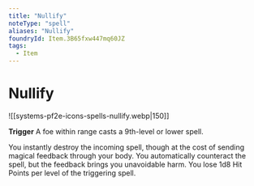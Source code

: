 ```yaml
---
title: "Nullify"
noteType: "spell"
aliases: "Nullify"
foundryId: Item.3B65fxw447mq60JZ
tags:
  - Item
---
```


# Nullify
![[systems-pf2e-icons-spells-nullify.webp|150]]

**Trigger** A foe within range casts a 9th-level or lower spell.

You instantly destroy the incoming spell, though at the cost of sending magical feedback through your body. You automatically counteract the spell, but the feedback brings you unavoidable harm. You lose 1d8 Hit Points per level of the triggering spell.
